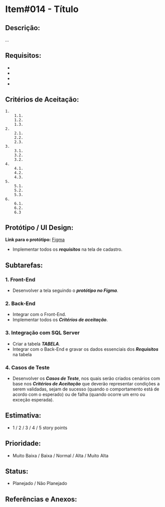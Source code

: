 # Item#014 - Título

## **Descrição:**  
*...*

## **Requisitos:**
- 
- 
- 
- 

## **Critérios de Aceitação:**
    1. 
        1.1. 
        1.2. 
        1.3. 
    2. 
        2.1. 
        2.2. 
        2.3. 
    3. 
        3.1. 
        3.2. 
        3.2. 
    4. 
        4.1. 
        4.2. 
        4.3. 
    5. 
        5.1. 
        5.2. 
        5.3. 
    6. 
        6.1.
        6.2.
        6.3

## **Protótipo / UI Design**:
**Link para o protótipo:** [Figma](https://www.figma.com/design/3IEKNX0N1ZoTbEZKxDIv6W/Giuseppe-Ferri's-team-library?t=cgAsHCThAqKPiv5w-1)

- Implementar todos os ***requisitos*** na tela de cadastro.

## **Subtarefas**:
### 1. **Front-End**
- Desenvolver a tela seguindo o ***protótipo no Figma***.

### 2. **Back-End**
- Integrar com o Front-End.
- Implementar todos os ***Critérios de aceitação***.

### 3. **Integração com SQL Server**  
- Criar a tabela ***TABELA***.
- Integrar com o Back-End e gravar os dados essenciais dos ***Requisitos*** na tabela

### 4. **Casos de Teste**
- Desenvolver os ***Casos de Teste***, nos quais serão criados cenários com base nos ***Critérios de Aceitação*** que deverão representar condições a serem validadas, sejam de sucesso (quando o comportamento está de acordo com o esperado) ou de falha (quando ocorre um erro ou exceção esperada).

## **Estimativa**:
- 1 / 2 / 3 / 4 / 5 story points

## **Prioridade**:
- Muito Baixa / Baixa / Normal / Alta / Muito Alta

## **Status**:
- Planejado / Não Planejado

## **Referências e Anexos**:
